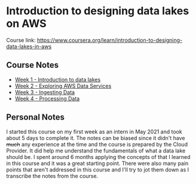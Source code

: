 # Introduction to designing data lakes on AWS

Course link: https://www.coursera.org/learn/introduction-to-designing-data-lakes-in-aws

## Course Notes

* [Week 1 - Introduction to data lakes](https://github.com/gustavom2998/engineering_notes/blob/main/courses/data_lakes_on_aws/week_1.md)
* [Week 2 - Exploring AWS Data Services](https://github.com/gustavom2998/engineering_notes/blob/main/courses/data_lakes_on_aws/week_2.md)
* [Week 3 - Ingesting Data](https://github.com/gustavom2998/engineering_notes/blob/main/courses/data_lakes_on_aws/week_3.md)
* [Week 4 - Processing Data](https://github.com/gustavom2998/engineering_notes/blob/main/courses/data_lakes_on_aws/week_4.md)

## Personal Notes

I started this course on my first week as an intern in May 2021 and took about 5 days to complete it. The notes can be biased since it didn't have ~~much~~ any experience at the time and the course is prepared by the Cloud Provider. It did help me understand the fundamentals of what a data lake should be. I spent around 6 months applying the concepts of that I learned in this course and it was a great starting point. There were also many pain points that aren't addressed in this course and I'll try to jot them down as I transcribe the notes from the course.